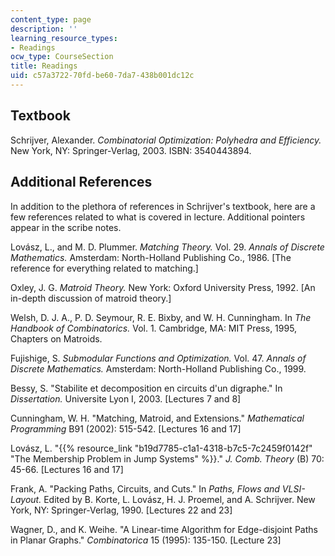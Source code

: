 ```yaml
---
content_type: page
description: ''
learning_resource_types:
- Readings
ocw_type: CourseSection
title: Readings
uid: c57a3722-70fd-be60-7da7-438b001dc12c
---
```


Textbook
--------

Schrijver, Alexander. _Combinatorial Optimization: Polyhedra and Efficiency._ New York, NY: Springer-Verlag, 2003. ISBN: 3540443894.

Additional References
---------------------

In addition to the plethora of references in Schrijver's textbook, here are a few references related to what is covered in lecture. Additional pointers appear in the scribe notes.

Lovász, L., and M. D. Plummer. _Matching Theory._ Vol. 29. _Annals of Discrete Mathematics._ Amsterdam: North-Holland Publishing Co., 1986. \[The reference for everything related to matching.\]

Oxley, J. G. _Matroid Theory._ New York: Oxford University Press, 1992. \[An in-depth discussion of matroid theory.\]

Welsh, D. J. A., P. D. Seymour, R. E. Bixby, and W. H. Cunningham. In _The Handbook of Combinatorics._ Vol. 1. Cambridge, MA: MIT Press, 1995, Chapters on Matroids.

Fujishige, S. _Submodular Functions and Optimization._ Vol. 47. _Annals of Discrete Mathematics._ Amsterdam: North-Holland Publishing Co., 1999.

Bessy, S. "Stabilite et decomposition en circuits d'un digraphe." In _Dissertation._ Universite Lyon I, 2003. \[Lectures 7 and 8\]

Cunningham, W. H. "Matching, Matroid, and Extensions." _Mathematical Programming_ B91 (2002): 515-542. \[Lectures 16 and 17\]

Lovász, L. "{{% resource_link "b19d7785-c1a1-4318-b7c5-7c2459f0142f" "The Membership Problem in Jump Systems" %}}." _J. Comb. Theory_ (B) 70: 45-66. \[Lectures 16 and 17\]

Frank, A. "Packing Paths, Circuits, and Cuts." In _Paths, Flows and VLSI-Layout._ Edited by B. Korte, L. Lovász, H. J. Proemel, and A. Schrijver. New York, NY: Springer-Verlag, 1990. \[Lectures 22 and 23\]

Wagner, D., and K. Weihe. "A Linear-time Algorithm for Edge-disjoint Paths in Planar Graphs." _Combinatorica_ 15 (1995): 135-150. \[Lecture 23\]